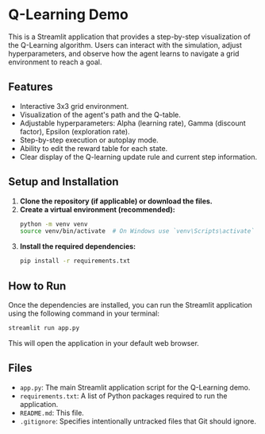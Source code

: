 # Q-Learning Demo

This is a Streamlit application that provides a step-by-step visualization of the Q-Learning algorithm.
Users can interact with the simulation, adjust hyperparameters, and observe how the agent learns to navigate a grid environment to reach a goal.

## Features

-   Interactive 3x3 grid environment.
-   Visualization of the agent's path and the Q-table.
-   Adjustable hyperparameters: Alpha (learning rate), Gamma (discount factor), Epsilon (exploration rate).
-   Step-by-step execution or autoplay mode.
-   Ability to edit the reward table for each state.
-   Clear display of the Q-learning update rule and current step information.

## Setup and Installation

1.  **Clone the repository (if applicable) or download the files.**
2.  **Create a virtual environment (recommended):**
    ```bash
    python -m venv venv
    source venv/bin/activate  # On Windows use `venv\Scripts\activate`
    ```
3.  **Install the required dependencies:**
    ```bash
    pip install -r requirements.txt
    ```

## How to Run

Once the dependencies are installed, you can run the Streamlit application using the following command in your terminal:

```bash
streamlit run app.py
```

This will open the application in your default web browser.

## Files

-   `app.py`: The main Streamlit application script for the Q-Learning demo.
-   `requirements.txt`: A list of Python packages required to run the application.
-   `README.md`: This file.
-   `.gitignore`: Specifies intentionally untracked files that Git should ignore.
